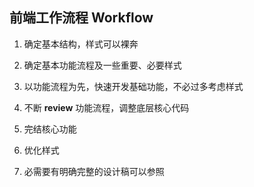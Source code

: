 前端工作流程 Workflow
---------------------


1. 确定基本结构，样式可以裸奔

2. 确定基本功能流程及一些重要、必要样式

3. 以功能流程为先，快速开发基础功能，不必过多考虑样式

4. 不断 __review__ 功能流程，调整底层核心代码

5. 完结核心功能

6. 优化样式

7. 必需要有明确完整的设计稿可以参照
